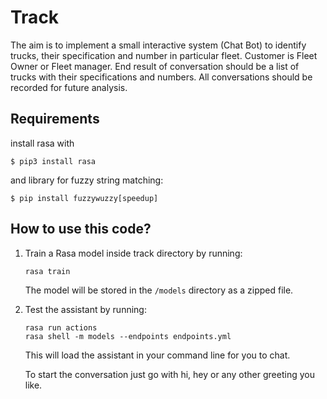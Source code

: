 # Track

The aim is to implement a small interactive system (Chat Bot) to 
identify trucks, their specification and number in particular fleet.
Customer is Fleet Owner or Fleet manager.
End result of conversation should be a list of trucks with their 
specifications and numbers.
All conversations should be recorded for future analysis.

## Requirements

install rasa with 
   ```
   $ pip3 install rasa
   ```
   
and library for fuzzy string matching:
   ```
   $ pip install fuzzywuzzy[speedup]
   ```

## How to use this code?

1. Train a Rasa model inside track directory by running:
    ```
    rasa train
    ```
    The model will be stored in the `/models` directory as a zipped file.

3. Test the assistant by running:
    ```
    rasa run actions
    rasa shell -m models --endpoints endpoints.yml
    ```
    This will load the assistant in your command line for you to chat.
    
    To start the conversation just go with hi, hey or any other greeting
    you like.
